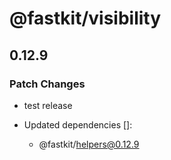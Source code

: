 # @fastkit/visibility

## 0.12.9

### Patch Changes

- test release

- Updated dependencies []:
  - @fastkit/helpers@0.12.9
